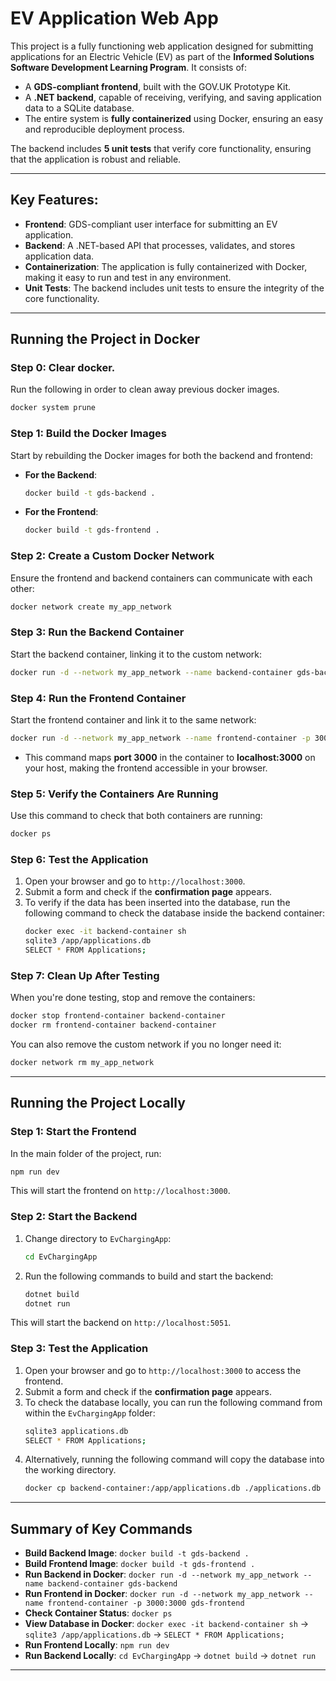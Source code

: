 # EV Application Web App

This project is a fully functioning web application designed for submitting applications for an Electric Vehicle (EV) as part of the **Informed Solutions Software Development Learning Program**. It consists of:

- A **GDS-compliant frontend**, built with the GOV.UK Prototype Kit.
- A **.NET backend**, capable of receiving, verifying, and saving application data to a SQLite database.
- The entire system is **fully containerized** using Docker, ensuring an easy and reproducible deployment process.

The backend includes **5 unit tests** that verify core functionality, ensuring that the application is robust and reliable.

---

## Key Features:
- **Frontend**: GDS-compliant user interface for submitting an EV application.
- **Backend**: A .NET-based API that processes, validates, and stores application data.
- **Containerization**: The application is fully containerized with Docker, making it easy to run and test in any environment.
- **Unit Tests**: The backend includes unit tests to ensure the integrity of the core functionality.

---

## Running the Project in Docker

### Step 0: Clear docker. 
Run the following in order to clean away previous docker images. 
```bash
docker system prune
```

### Step 1: Build the Docker Images

Start by rebuilding the Docker images for both the backend and frontend:

- **For the Backend**:
    ```bash
    docker build -t gds-backend .
    ```

- **For the Frontend**:
    ```bash
    docker build -t gds-frontend .
    ```

### Step 2: Create a Custom Docker Network

Ensure the frontend and backend containers can communicate with each other:

```bash
docker network create my_app_network
```

### Step 3: Run the Backend Container

Start the backend container, linking it to the custom network:

```bash
docker run -d --network my_app_network --name backend-container gds-backend
```

### Step 4: Run the Frontend Container

Start the frontend container and link it to the same network:

```bash
docker run -d --network my_app_network --name frontend-container -p 3000:3000 gds-frontend
```

- This command maps **port 3000** in the container to **localhost:3000** on your host, making the frontend accessible in your browser.

### Step 5: Verify the Containers Are Running

Use this command to check that both containers are running:

```bash
docker ps
```

### Step 6: Test the Application

1. Open your browser and go to `http://localhost:3000`.
2. Submit a form and check if the **confirmation page** appears.
3. To verify if the data has been inserted into the database, run the following command to check the database inside the backend container:
    ```bash
    docker exec -it backend-container sh
    sqlite3 /app/applications.db
    SELECT * FROM Applications;
    ```

### Step 7: Clean Up After Testing

When you're done testing, stop and remove the containers:

```bash
docker stop frontend-container backend-container
docker rm frontend-container backend-container
```

You can also remove the custom network if you no longer need it:

```bash
docker network rm my_app_network
```

---

## Running the Project Locally

### Step 1: Start the Frontend

In the main folder of the project, run:

```bash
npm run dev
```

This will start the frontend on `http://localhost:3000`.

### Step 2: Start the Backend

1. Change directory to `EvChargingApp`:

    ```bash
    cd EvChargingApp
    ```

2. Run the following commands to build and start the backend:

    ```bash
    dotnet build
    dotnet run
    ```

This will start the backend on `http://localhost:5051`.

### Step 3: Test the Application

1. Open your browser and go to `http://localhost:3000` to access the frontend.
2. Submit a form and check if the **confirmation page** appears.
3. To check the database locally, you can run the following command from within the `EvChargingApp` folder:
    ```bash
    sqlite3 applications.db
    SELECT * FROM Applications;
    ```
4. Alternatively, running the following command will copy the database into the working directory.
   ```bash
   docker cp backend-container:/app/applications.db ./applications.db
   ```
---

## Summary of Key Commands

- **Build Backend Image**: `docker build -t gds-backend .`
- **Build Frontend Image**: `docker build -t gds-frontend .`
- **Run Backend in Docker**: `docker run -d --network my_app_network --name backend-container gds-backend`
- **Run Frontend in Docker**: `docker run -d --network my_app_network --name frontend-container -p 3000:3000 gds-frontend`
- **Check Container Status**: `docker ps`
- **View Database in Docker**: `docker exec -it backend-container sh` → `sqlite3 /app/applications.db` → `SELECT * FROM Applications;`
- **Run Frontend Locally**: `npm run dev`
- **Run Backend Locally**: `cd EvChargingApp` → `dotnet build` → `dotnet run`

---


